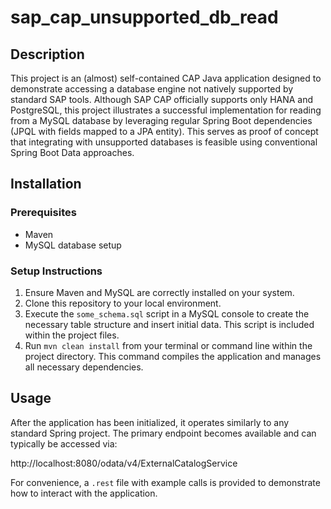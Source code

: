 # sap_cap_unsupported_db_read

## Description
This project is an (almost) self-contained CAP Java application designed to demonstrate accessing a database engine not natively supported by standard SAP tools. Although SAP CAP officially supports only HANA and PostgreSQL, this project illustrates a successful implementation for reading from a MySQL database by leveraging regular Spring Boot dependencies (JPQL with fields mapped to a JPA entity). This serves as proof of concept that integrating with unsupported databases is feasible using conventional Spring Boot Data approaches.

## Installation

### Prerequisites
- Maven
- MySQL database setup

### Setup Instructions
1. Ensure Maven and MySQL are correctly installed on your system.
2. Clone this repository to your local environment.
3. Execute the `some_schema.sql` script in a MySQL console to create the necessary table structure and insert initial data. This script is included within the project files.
4. Run `mvn clean install` from your terminal or command line within the project directory. This command compiles the application and manages all necessary dependencies.

## Usage
After the application has been initialized, it operates similarly to any standard Spring project. The primary endpoint becomes available and can typically be accessed via:

http://localhost:8080/odata/v4/ExternalCatalogService

For convenience, a `.rest` file with example calls is provided to demonstrate how to interact with the application.